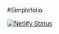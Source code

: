 #Simplefolio

[![Netlify Status](https://api.netlify.com/api/v1/badges/3546445c-fe67-4c46-991a-db0b1a796fbf/deploy-status)](https://app.netlify.com/sites/swadhin/deploys)
